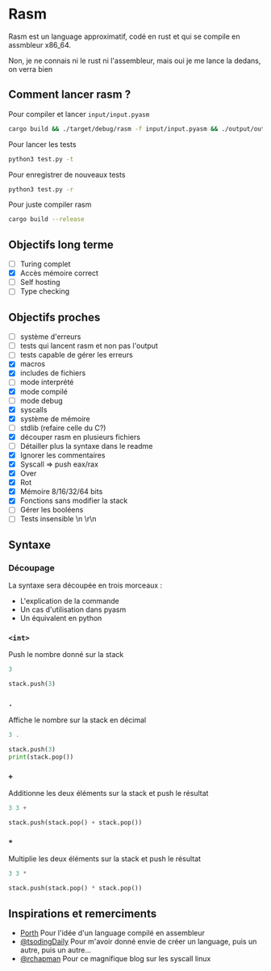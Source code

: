 # Rasm

Rasm est un language approximatif, codé en rust et qui se compile en assmbleur x86_64.

Non, je ne connais ni le rust ni l'assembleur, mais oui je me lance la dedans, on verra bien  

## Comment lancer rasm ?

Pour compiler et lancer `input/input.pyasm`

```bash
cargo build && ./target/debug/rasm -f input/input.pyasm && ./output/output
```

Pour lancer les tests

```bash
python3 test.py -t
```

Pour enregistrer de nouveaux tests

```bash
python3 test.py -r
```

Pour juste compiler rasm

```bash
cargo build --release
```

## Objectifs long terme

- [ ] Turing complet
- [x] Accès mémoire correct
- [ ] Self hosting
- [ ] Type checking

## Objectifs proches

- [ ] système d'erreurs
- [ ] tests qui lancent rasm et non pas l'output
- [ ] tests capable de gérer les erreurs
- [x] macros
- [x] includes de fichiers
- [ ] mode interprété
- [x] mode compilé
- [ ] mode debug
- [x] syscalls
- [x] système de mémoire
- [ ] stdlib (refaire celle du C?)
- [x] découper rasm en plusieurs fichiers
- [ ] Détailler plus la syntaxe dans le readme
- [x] Ignorer les commentaires
- [x] Syscall => push eax/rax
- [x] Over
- [x] Rot
- [x] Mémoire 8/16/32/64 bits
- [x] Fonctions sans modifier la stack
- [ ] Gérer les booléens
- [ ] Tests insensible \n \r\n

## Syntaxe

### Découpage

La syntaxe sera découpée en trois morceaux :

- L'explication de la commande
- Un cas d'utilisation dans pyasm
- Un équivalent en python

### `<int>`

Push le nombre donné sur la stack

```dart
3
```

```py
stack.push(3)
```

### `.`

Affiche le nombre sur la stack en décimal

```dart
3 .
```

```py
stack.push(3)
print(stack.pop())
```

### `+`

Additionne les deux éléments sur la stack et push le résultat

```dart
3 3 +
```

```py
stack.push(stack.pop() + stack.pop())
```

### `*`

Multiplie les deux éléments sur la stack et push le résultat

```dart
3 3 *
```

```py
stack.push(stack.pop() * stack.pop())
```

## Inspirations et remerciments

- [Porth](https://gitlab.com/tsoding/porth) Pour l'idée d'un language compilé en assembleur
- [@tsodingDaily](https://www.youtube.com/@TsodingDaily) Pour m'avoir donné envie de créer un language, puis un autre, puis un autre...
- [@rchapman](https://blog.rchapman.org/posts/Linux_System_Call_Table_for_x86_64/) Pour ce magnifique blog sur les syscall linux
